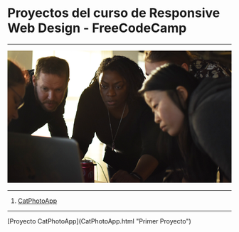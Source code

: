 # Proyectos del curso de Responsive Web Design - FreeCodeCamp

---

![FreeCodeCamp - Responsive Web Design](img/portada.png)

---

1. [CatPhotoApp](#cat)

---

<div id="cat"/>
[Proyecto CatPhotoApp](CatPhotoApp.html "Primer Proyecto")
